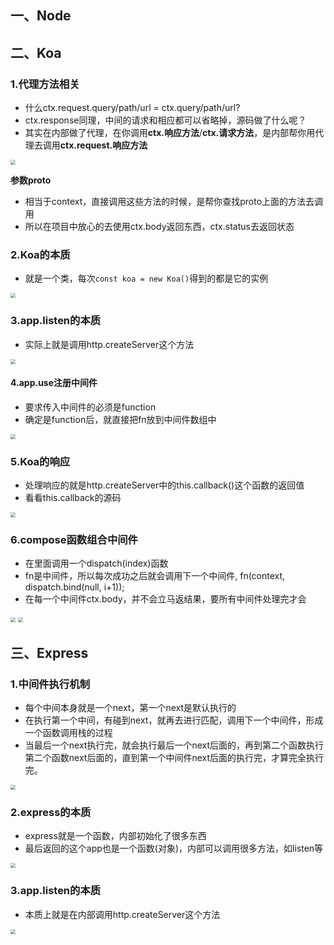 ## 一、Node

## 二、Koa

### 1.代理方法相关

- 什么ctx.request.query/path/url = ctx.query/path/url?
- ctx.response同理，中间的请求和相应都可以省略掉，源码做了什么呢？
- 其实在内部做了代理，在你调用**ctx.响应方法**/**ctx.请求方法**，是内部帮你用代理去调用**ctx.request.响应方法**

<img src="./nodeImgs/Code_delegate.png" style="zoom:50%;" />

**参数proto**

- 相当于context，直接调用这些方法的时候，是帮你查找proto上面的方法去调用
- 所以在项目中放心的去使用ctx.body返回东西，ctx.status去返回状态

### 2.Koa的本质

- 就是一个类，每次`const koa = new Koa()`得到的都是它的实例

<img src="./nodeImgs/Koa_01.png" style="zoom:50%;" />

### 3.app.listen的本质

- 实际上就是调用http.createServer这个方法

<img src="./nodeImgs/Koa_listen.png" style="zoom:50%;" />

#### 4.app.use注册中间件

- 要求传入中间件的必须是function
- 确定是function后，就直接把fn放到中间件数组中

<img src="./nodeImgs/Koa_use.png" style="zoom:50%;" />

### 5.Koa的响应

- 处理响应的就是http.createServer中的this.callback()这个函数的返回值
- 看看this.callback的源码

<img src="./nodeImgs/Koa_callback.png" style="zoom:50%;" />

### 6.compose函数组合中间件

- 在里面调用一个dispatch(index)函数
- fn是中间件，所以每次成功之后就会调用下一个中间件, fn(context, dispatch.bind(null, i+1));
- 在每一个中间件ctx.body，并不会立马返结果，要所有中间件处理完才会

<img src="./nodeImgs/Koa_compose.png" style="zoom:50%;" />

<img src="./nodeImgs/Koa_handleRequest.png" style="zoom:50%;" />

## 三、Express

### 1.中间件执行机制

- 每个中间本身就是一个next，第一个next是默认执行的
- 在执行第一个中间，有碰到next，就再去进行匹配，调用下一个中间件，形成一个函数调用栈的过程
- 当最后一个next执行完，就会执行最后一个next后面的，再到第二个函数执行第二个函数next后面的，直到第一个中间件next后面的执行完，才算完全执行完。

<img src="./nodeImgs/express_next.png" style="zoom:50%;" />

### 2.express的本质

- express就是一个函数，内部初始化了很多东西
- 最后返回的这个app也是一个函数(对象)，内部可以调用很多方法，如listen等

<img src="./nodeImgs/Express_express.png" style="zoom:50%;" />

### 3.app.listen的本质

- 本质上就是在内部调用http.createServer这个方法

<img src="./nodeImgs/express_listen.png" style="zoom:50%;" />